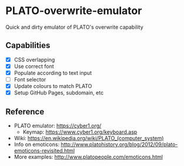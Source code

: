 # PLATO-overwrite-emulator

Quick and dirty emulator of PLATO's overwrite capability

## Capabilities

- [x] CSS overlapping
- [x] Use correct font
- [x] Populate according to text input
- [ ] Font selector
- [x] Update colours to match PLATO
- [x] Setup GitHub Pages, subdomain, etc

## Reference

- PLATO emulator: <https://cyber1.org/>
  - Keymap: <https://www.cyber1.org/keyboard.asp>
- Wiki: <https://en.wikipedia.org/wiki/PLATO_(computer_system)>
- Info on emoticons: <http://www.platohistory.org/blog/2012/09/plato-emoticons-revisited.html>
- More examples: <http://www.platopeople.com/emoticons.html>
